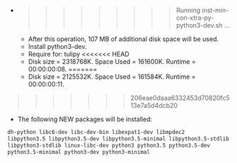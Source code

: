 * >>>>>>>>> Running inst-min-con-xtra-py-python3-dev.sh ...
  * After this operation, 107 MB of additional disk space will be used.
  * Install python3-dev.
  * Require for: tulipy
<<<<<<< HEAD
  * Disk size = 2318768K. Space Used = 161600K. Runtime = 00:00:00:08.
=======
  * Disk size = 2125532K. Space Used = 161584K. Runtime = 00:00:00:11.
>>>>>>> 206eae0daaa6332453d70820fc513e7a5d4dcb20
  * The following NEW packages will be installed:
  ```bash
dh-python libc6-dev libc-dev-bin libexpat1-dev libmpdec2
libpython3.5 libpython3.5-dev libpython3.5-minimal libpython3.5-stdlib libpython3-dev
libpython3-stdlib linux-libc-dev python3 python3.5 python3.5-dev
python3.5-minimal python3-dev python3-minimal
  ```
